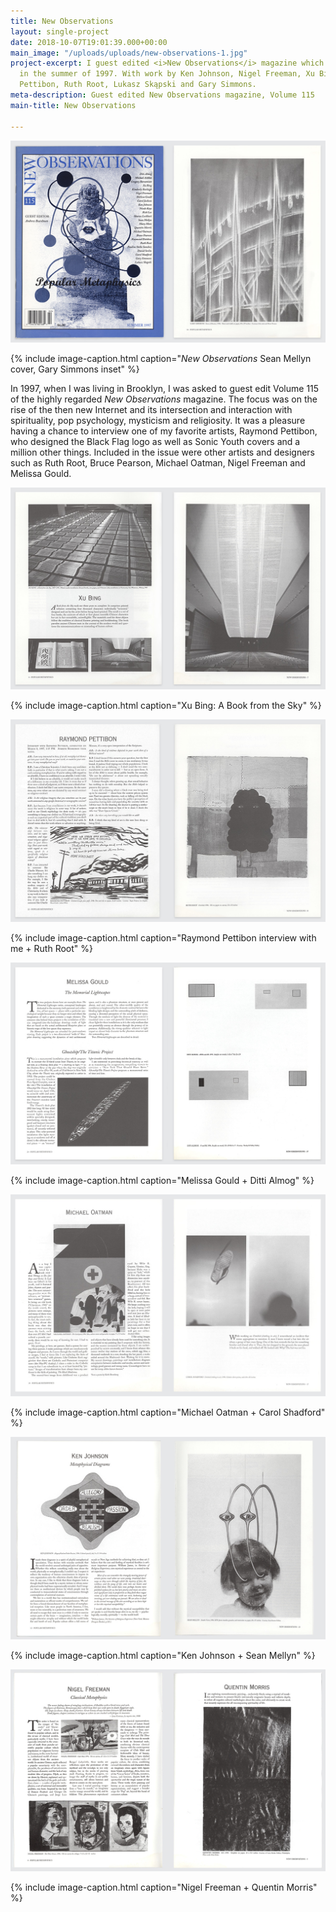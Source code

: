 ```yaml
---
title: New Observations
layout: single-project
date: 2018-10-07T19:01:39.000+00:00
main_image: "/uploads/uploads/new-observations-1.jpg"
project-excerpt: I guest edited <i>New Observations</i> magazine which was published
  in the summer of 1997. With work by Ken Johnson, Nigel Freeman, Xu Bing, Raymond
  Pettibon, Ruth Root, Lukasz Skąpski and Gary Simmons.
meta-description: Guest edited New Observations magazine, Volume 115
main-title: New Observations

---
```

![new observations cover sean mellynand gary simmons](/uploads/uploads/new-observations-1.jpg)

{% include image-caption.html caption="<i>New Observations</i> Sean Mellyn cover, Gary Simmons inset" %}

In 1997, when I was living in Brooklyn, I was asked to guest edit Volume 115 of the highly regarded <i>New Observations</i> magazine. The focus was on the rise of the then new Internet and its intersection and interaction with spirituality, pop psychology, mysticism and religiosity. It was a pleasure having a chance to interview one of my favorite artists, Raymond Pettibon, who designed the Black Flag logo as well as Sonic Youth covers and a million other things. Included in the issue were other artists and designers such as Ruth Root, Bruce Pearson, Michael Oatman, Nigel Freeman and Melissa Gould.

<section class="project-column-one" markdown="1">

![new observations xu bing spread](/uploads/uploads/new-observations-2.jpg)

{% include image-caption.html caption="Xu Bing: A Book from the Sky" %}

</section>

<section class="project-column-two" markdown="1">

![new observations raymond petibon and ruth root spread](/uploads/uploads/new-observations-3.jpg)

{% include image-caption.html caption="Raymond Pettibon interview with me + Ruth Root" %}

</section>

<section class="project-column-one" markdown="1">

![new observations melissa gould and ditti almog spread](/uploads/uploads/new-observations-4.jpg)

{% include image-caption.html caption="Melissa Gould + Ditti Almog" %}

</section>

<section class="project-column-two" markdown="1">

![new observations michael oatman and carol shadford spread](/uploads/uploads/new-observations-5.jpg)

{% include image-caption.html caption="Michael Oatman + Carol Shadford" %}

</section>

<section class="project-column-one" markdown="1">

![new observations ken johnson and sean mellyn](/uploads/uploads/new-observations-6.jpg)

{% include image-caption.html caption="Ken Johnson + Sean Mellyn" %}

</section>

<section class="project-column-two" markdown="1">

![new observations nigel freeman and quentin morris spread](/uploads/uploads/new-observations-7.jpg)

{% include image-caption.html caption="Nigel Freeman + Quentin Morris" %}

</section>
